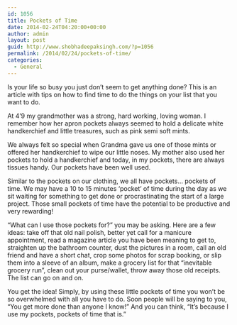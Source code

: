 ```yaml
---
id: 1056
title: Pockets of Time
date: 2014-02-24T04:20:00+00:00
author: admin
layout: post
guid: http://www.shobhadeepaksingh.com/?p=1056
permalink: /2014/02/24/pockets-of-time/
categories:
  - General
---
```

Is your life so busy you just don&#8217;t seem to get anything done? This is an article with tips on how to find time to do the things on your list that you want to do.

At 4&#8217;9 my grandmother was a strong, hard working, loving woman. I remember how her apron pockets always seemed to hold a delicate white handkerchief and little treasures, such as pink semi soft mints.

We always felt so special when Grandma gave us one of those mints or offered her handkerchief to wipe our little noses. My mother also used her pockets to hold a handkerchief and today, in my pockets, there are always tissues handy. Our pockets have been well used.

Similar to the pockets on our clothing, we all have pockets… pockets of time. We may have a 10 to 15 minutes &#8216;pocket&#8217; of time during the day as we sit waiting for something to get done or procrastinating the start of a large project. Those small pockets of time have the potential to be productive and very rewarding!

&#8220;What can I use those pockets for?&#8221; you may be asking. Here are a few ideas: take off that old nail polish, better yet call for a manicure appointment, read a magazine article you have been meaning to get to, straighten up the bathroom counter, dust the pictures in a room, call an old friend and have a short chat, crop some photos for scrap booking, or slip them into a sleeve of an album, make a grocery list for that &#8220;inevitable grocery run&#8221;, clean out your purse/wallet, throw away those old receipts. The list can go on and on.

You get the idea! Simply, by using these little pockets of time you won&#8217;t be so overwhelmed with all you have to do. Soon people will be saying to you, &#8220;You get more done than anyone I know!&#8221; And you can think, &#8220;It&#8217;s because I use my pockets, pockets of time that is.&#8221;